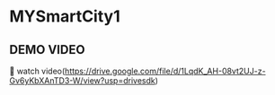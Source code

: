 # MYSmartCity1

## DEMO VIDEO
🎥 watch video(https://drive.google.com/file/d/1LqdK_AH-08vt2UJ-z-Gv6yKbXAnTD3-W/view?usp=drivesdk)
